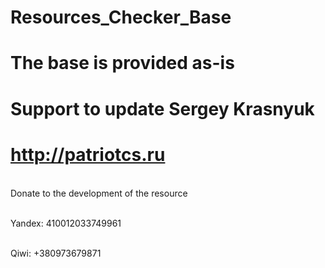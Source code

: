 # Resources_Checker_Base
# The base is provided as-is
# Support to update Sergey Krasnyuk
# http://patriotcs.ru
<br>Donate to the development of the resource

<br>Yandex: 410012033749961

<br>Qiwi: +380973679871
